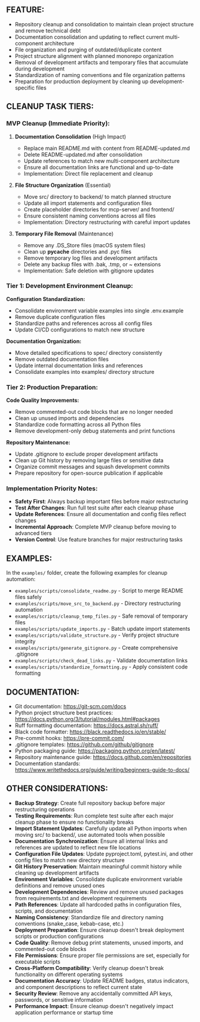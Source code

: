 ## FEATURE:

- Repository cleanup and consolidation to maintain clean project structure and remove technical debt
- Documentation consolidation and updating to reflect current multi-component architecture
- File organization and purging of outdated/duplicate content
- Project structure alignment with planned monorepo organization
- Removal of development artifacts and temporary files that accumulate during development
- Standardization of naming conventions and file organization patterns
- Preparation for production deployment by cleaning up development-specific files

## CLEANUP TASK TIERS:

### MVP Cleanup (Immediate Priority):
1. **Documentation Consolidation** (High Impact)
   - Replace main README.md with content from README-updated.md
   - Delete README-updated.md after consolidation
   - Update references to match new multi-component architecture
   - Ensure all documentation links are functional and up-to-date
   - Implementation: Direct file replacement and cleanup

2. **File Structure Organization** (Essential)
   - Move src/ directory to backend/ to match planned structure
   - Update all import statements and configuration files
   - Create placeholder directories for mcp-server/ and frontend/
   - Ensure consistent naming conventions across all files
   - Implementation: Directory restructuring with careful import updates

3. **Temporary File Removal** (Maintenance)
   - Remove any .DS_Store files (macOS system files)
   - Clean up __pycache__ directories and .pyc files
   - Remove temporary log files and development artifacts
   - Delete any backup files with .bak, .tmp, or ~ extensions
   - Implementation: Safe deletion with gitignore updates

### Tier 1: Development Environment Cleanup:
**Configuration Standardization:**
- Consolidate environment variable examples into single .env.example
- Remove duplicate configuration files
- Standardize paths and references across all config files
- Update CI/CD configurations to match new structure

**Documentation Organization:**
- Move detailed specifications to spec/ directory consistently
- Remove outdated documentation files
- Update internal documentation links and references
- Consolidate examples into examples/ directory structure

### Tier 2: Production Preparation:
**Code Quality Improvements:**
- Remove commented-out code blocks that are no longer needed
- Clean up unused imports and dependencies
- Standardize code formatting across all Python files
- Remove development-only debug statements and print functions

**Repository Maintenance:**
- Update .gitignore to exclude proper development artifacts
- Clean up Git history by removing large files or sensitive data
- Organize commit messages and squash development commits
- Prepare repository for open-source publication if applicable

### Implementation Priority Notes:
- **Safety First**: Always backup important files before major restructuring
- **Test After Changes**: Run full test suite after each cleanup phase
- **Update References**: Ensure all documentation and config files reflect changes
- **Incremental Approach**: Complete MVP cleanup before moving to advanced tiers
- **Version Control**: Use feature branches for major restructuring tasks

## EXAMPLES:

In the `examples/` folder, create the following examples for cleanup automation:

- `examples/scripts/consolidate_readme.py` - Script to merge README files safely
- `examples/scripts/move_src_to_backend.py` - Directory restructuring automation
- `examples/scripts/cleanup_temp_files.py` - Safe removal of temporary files
- `examples/scripts/update_imports.py` - Batch update import statements
- `examples/scripts/validate_structure.py` - Verify project structure integrity
- `examples/scripts/generate_gitignore.py` - Create comprehensive .gitignore
- `examples/scripts/check_dead_links.py` - Validate documentation links
- `examples/scripts/standardize_formatting.py` - Apply consistent code formatting

## DOCUMENTATION:

- Git documentation: https://git-scm.com/docs
- Python project structure best practices: https://docs.python.org/3/tutorial/modules.html#packages
- Ruff formatting documentation: https://docs.astral.sh/ruff/
- Black code formatter: https://black.readthedocs.io/en/stable/
- Pre-commit hooks: https://pre-commit.com/
- .gitignore templates: https://github.com/github/gitignore
- Python packaging guide: https://packaging.python.org/en/latest/
- Repository maintenance guide: https://docs.github.com/en/repositories
- Documentation standards: https://www.writethedocs.org/guide/writing/beginners-guide-to-docs/

## OTHER CONSIDERATIONS:

- **Backup Strategy**: Create full repository backup before major restructuring operations
- **Testing Requirements**: Run complete test suite after each major cleanup phase to ensure no functionality breaks
- **Import Statement Updates**: Carefully update all Python imports when moving src/ to backend/, use automated tools when possible
- **Documentation Synchronization**: Ensure all internal links and references are updated to reflect new file locations
- **Configuration File Updates**: Update pyproject.toml, pytest.ini, and other config files to match new directory structure
- **Git History Preservation**: Maintain meaningful commit history while cleaning up development artifacts
- **Environment Variables**: Consolidate duplicate environment variable definitions and remove unused ones
- **Development Dependencies**: Review and remove unused packages from requirements.txt and development requirements
- **Path References**: Update all hardcoded paths in configuration files, scripts, and documentation
- **Naming Consistency**: Standardize file and directory naming conventions (snake_case, kebab-case, etc.)
- **Deployment Preparation**: Ensure cleanup doesn't break deployment scripts or production configurations
- **Code Quality**: Remove debug print statements, unused imports, and commented-out code blocks
- **File Permissions**: Ensure proper file permissions are set, especially for executable scripts
- **Cross-Platform Compatibility**: Verify cleanup doesn't break functionality on different operating systems
- **Documentation Accuracy**: Update README badges, status indicators, and component descriptions to reflect current state
- **Security Review**: Remove any accidentally committed API keys, passwords, or sensitive information
- **Performance Impact**: Ensure cleanup doesn't negatively impact application performance or startup time
